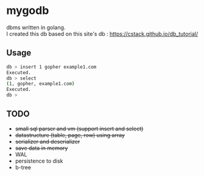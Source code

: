 # mygodb

dbms written in golang.   
I created this db based on this site's db : https://cstack.github.io/db_tutorial/

## Usage
```bash
db > insert 1 gopher example1.com
Executed.
db > select
(1, gopher, example1.com)
Executed.
db > 
```

## TODO
- ~~small sql parser and vm (support insert and select)~~
- ~~datastructure (table, page, row) using array~~
- ~~serializer and deserializer~~
- ~~save data in memory~~
- WAL
- persistence to disk
- b-tree

